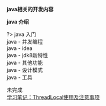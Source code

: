 **java相关的开发内容**

**java 介绍**


?>  java 入门<br>
java - 并发编程 <br>
java - idea<br>
java - jdk8新特性<br>
java - 其他功能<br>
java - 设计模式<br>
java - 工具<br>



未完成<br/>
[学习笔记：ThreadLocal使用及注意事项](https://www.jianshu.com/p/165e491e034a)